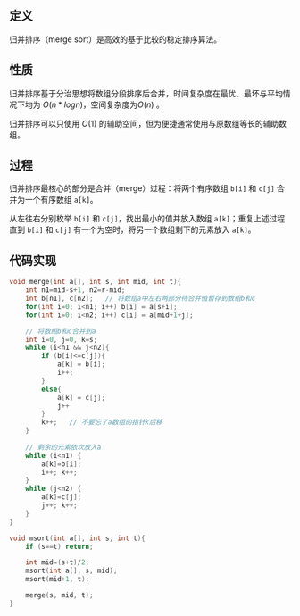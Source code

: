 
## 定义

归并排序（merge sort）是高效的基于比较的稳定排序算法。

## 性质
归并排序基于分治思想将数组分段排序后合并，时间复杂度在最优、最坏与平均情况下均为 $O(n*log{n})$，空间复杂度为$O(n)$ 。

归并排序可以只使用 $O(1)$ 的辅助空间，但为便捷通常使用与原数组等长的辅助数组。

## 过程
归并排序最核心的部分是合并（merge）过程：将两个有序数组 `b[i]` 和 `c[j]` 合并为一个有序数组 `a[k]`。

从左往右分别枚举 `b[i]` 和 `c[j]`，找出最小的值并放入数组 `a[k]`；重复上述过程直到 `b[i]` 和 `c[j]` 有一个为空时，将另一个数组剩下的元素放入 `a[k]`。

## 代码实现
```cpp
void merge(int a[], int s, int mid, int t){
	int n1=mid-s+1, n2=r-mid;
	int b[n1], c[n2];   // 将数组a中左右两部分待合并值暂存到数组b和c
	for(int i=0; i<n1; i++) b[i] = a[s+i];
	for(int i=0; i<n2; i++) c[i] = a[mid+1+j];

	// 将数组b和c合并到a
	int i=0, j=0, k=s;
	while (i<n1 && j<n2){
		if (b[i]<=c[j]){
			a[k] = b[i];
			i++; 
		}
		else{
			a[k] = c[j];
			j++
		}
		k++;   // 不要忘了a数组的指针k后移
	}
	
	// 剩余的元素依次放入a
	while (i<n1) { 
		a[k]=b[i]; 
		i++; k++;
	}
	while (j<n2) { 
		a[k]=c[j]; 
		j++; k++;
	}
}

void msort(int a[], int s, int t){
	if (s==t) return;

	int mid=(s+t)/2;
	msort(int a[], s, mid);
	msort(mid+1, t);

	merge(s, mid, t);
}
```
<!--stackedit_data:
eyJoaXN0b3J5IjpbLTIwODYwMzA4NTQsMTcxNjc2MjI4NiwxNT
A2NDQzMTEsMTYzMzU3ODIyMywyMDQwMjk3NjIyXX0=
-->